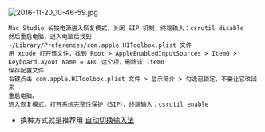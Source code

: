 
![2016-11-20_10-46-59.jpg](https://cdn.uptmr.com/upupmo-article/mac/basic/mac-system-42-abc-input.png)


```
Mac Studio 长按电源进入恢复模式，关闭 SIP 机制，终端输入：csrutil disable
然后重启电脑，进入电脑后找到 ~/Library/Preferences/com.apple.HIToolbox.plist 文件
用 xcode 打开该文件，找到 Root > AppleEnabledInputSources > Item0 > KeyboardLayout Name = ABC 这个项，删除该 Item0
保存配置文件
右键点击 com.apple.HIToolbox.plist 文件 > 显示简介 > 勾选已锁定，不要让它改回来
重启电脑。
进入恢复模式，打开系统完整性保护（SIP），终端输入：csrutil enable
```

- 换种方式就是推荐用 [自动切换输入法](https://www.uptmr.com/subject?cpid=111111111111111211)


